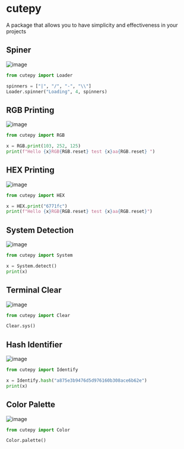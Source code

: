 # cutepy
A package that allows you to have simplicity and effectiveness in your projects


## Spiner

![image](https://user-images.githubusercontent.com/123122904/234284220-2953eff5-9213-4c1a-bd23-963da659e549.png)

```py
from cutepy import Loader

spinners = ["|", "/", "-", "\\"]
Loader.spinner("Loading", 4, spinners)
```

## RGB Printing

![image](https://user-images.githubusercontent.com/123122904/234284609-44688659-b1cf-4e98-ad3e-fecd72f91b23.png)

```py
from cutepy import RGB

x = RGB.print(103, 252, 125)
print(f"Hello {x}RGB{RGB.reset} test {x}aa{RGB.reset} ")
```

## HEX Printing

![image](https://user-images.githubusercontent.com/123122904/234285095-a18f1329-6ca0-4405-b237-a0a5a1311881.png)

```py
from cutepy import HEX

x = HEX.print("6771fc")
print(f"Hello {x}RGB{RGB.reset} test {x}aa{RGB.reset}")
```

## System Detection

![image](https://user-images.githubusercontent.com/123122904/234285304-16d2ba46-af42-40df-8362-6ffe22bcd447.png)

```py
from cutepy import System

x = System.detect()
print(x)
```

## Terminal Clear

![image](https://user-images.githubusercontent.com/123122904/234285579-2baccc66-e3e5-4ae8-976f-888f06f1c22d.png)

```py
from cutepy import Clear

Clear.sys()
```

## Hash Identifier

![image](https://user-images.githubusercontent.com/123122904/234285702-521d7f57-d548-4e96-972a-5cd05447f001.png)

```py
from cutepy import Identify

x = Identify.hash("a875e3b9476d5d976160b308ace6b62e")
print(x)
```

## Color Palette

![image](https://user-images.githubusercontent.com/123122904/234285853-d837186b-194b-4339-a386-0acb26066c9a.png)

```py
from cutepy import Color

Color.palette()
```
